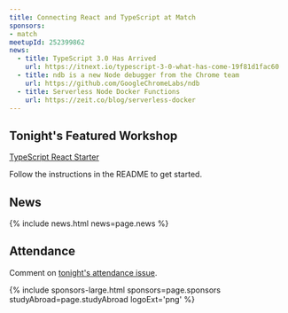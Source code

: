```yaml
---
title: Connecting React and TypeScript at Match
sponsors:
- match
meetupId: 252399862
news:
  - title: TypeScript 3.0 Has Arrived
    url: https://itnext.io/typescript-3-0-what-has-come-19f81d1fac60
  - title: ndb is a new Node debugger from the Chrome team
    url: https://github.com/GoogleChromeLabs/ndb
  - title: Serverless Node Docker Functions 
    url: https://zeit.co/blog/serverless-docker
---
```


## Tonight's Featured Workshop

[TypeScript React Starter](https://github.com/Microsoft/TypeScript-React-Starter)

Follow the instructions in the README to get started.

## News

{% include news.html news=page.news %}

## Attendance

Comment on [tonight's attendance issue](https://github.com/codescooldallas/codescooldallas.github.io/issues/2).

{% include sponsors-large.html sponsors=page.sponsors studyAbroad=page.studyAbroad logoExt='png' %}
